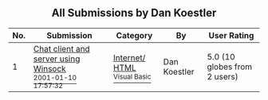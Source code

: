 ﻿<div align="center">

## All Submissions by Dan Koestler

</div>

No.  | Submission | Category | By   | User Rating
---- | ---------- | -------- | ---- | -----------
1 | [Chat client and server using Winsock<br /><sup>2001-01-10 17:57:32</sup>](https://github.com/Planet-Source-Code/dan-koestler-chat-client-and-server-using-winsock__1-14323) | [Internet/ HTML<br /><sup>Visual Basic</sup>](../ByCategory/internet-html__1-34.md) | Dan Koestler | 5.0 (10 globes from 2 users)
